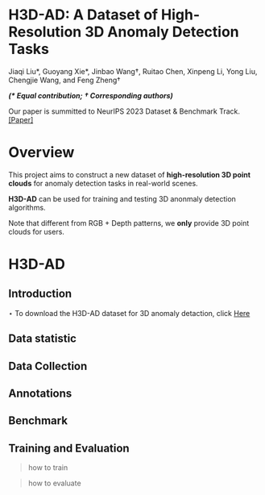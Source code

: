 # H3D-AD: A Dataset of High-Resolution 3D Anomaly Detection Tasks

Jiaqi Liu$*$, Guoyang Xie$*$, Jinbao Wang$†$, Ruitao Chen, Xinpeng Li, Yong Liu, Chengjie Wang, and Feng Zheng$†$

___(* Equal contribution; † Corresponding authors)___

Our paper is summitted to NeurIPS 2023 Dataset & Benchmark Track. [[Paper]]()

# Overview
This project aims to construct a new dataset of **high-resolution 3D point clouds** for anomaly detection tasks in real-world scenes.

**H3D-AD** can be used for training and testing 3D anonmaly detection algorithms.

Note that different from RGB + Depth patterns, we **only** provide 3D point clouds for users.


# H3D-AD

## Introduction



$⋆$ To download the H3D-AD dataset for 3D anomaly detaction, click [Here]()

## Data statistic



## Data Collection



## Annotations



## Benchmark



## Training and Evaluation

> how to train


> how to evaluate
